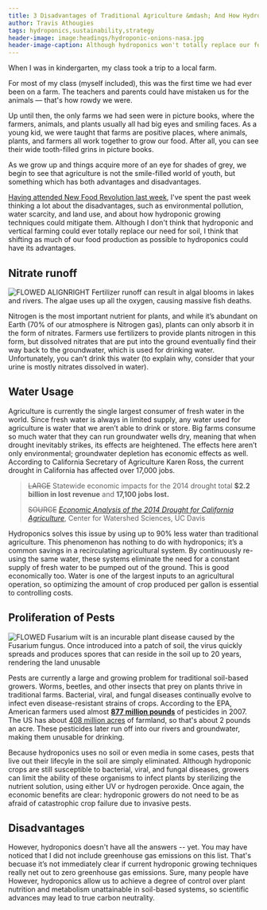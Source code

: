 ```yaml
---
title: 3 Disadvantages of Traditional Agriculture &mdash; And How Hydroponics Fixes Them
author: Travis Athougies
tags: hydroponics,sustainability,strategy
header-image: image:headings/hydroponic-onions-nasa.jpg
header-image-caption: Although hydroponics won't totally replace our food supply anytime soon, it holds many advantages &mdash; both economic and environmental &mdash; over traditional methods.
---
```


When I was in kindergarten, my class took a trip to a local farm.

For most of my class (myself included), this was the first time we had ever been on a farm. The
teachers and parents could have mistaken us for the animals &mdash; that's how rowdy we were.

Up until then, the only farms we had seen were in picture books, where the farmers, animals, and
plants usually all had big eyes and smiling faces. As a young kid, we were taught that farms are
positive places, where animals, plants, and farmers all work together to grow our food. After all,
you can see their wide tooth-filled grins in picture books.

As we grow up and things acquire more of an eye for shades of grey, we begin to see that agriculture
is not the smile-filled world of youth, but something which has both advantages and disadvantages.

[Having attended New Food Revolution last week](post:2014-11-05-the-future-of-food), I've spent the
past week thinking a lot about the disadvantages, such as environmental pollution, water scarcity,
and land use, and about how hydroponic growing techniques could mitigate them. Although I don't
think that hydroponic and vertical farming could ever totally replace our need for soil, I think
that shifting as much of our food production as possible to hydroponics could have its advantages.

Nitrate runoff
---------------

![~~FLOWED~~ ~~ALIGNRIGHT~~ Fertilizer runoff can result in algal blooms in lakes and rivers. The algae uses up all the oxygen, causing massive fish deaths.](image:disadvantages/potomac-green-water.jpg)

Nitrogen is the most important nutrient for plants, and while it’s abundant on Earth (70% of our
atmosphere is Nitrogen gas), plants can only absorb it in the form of nitrates. Farmers use
fertilizers to provide plants nitrogen in this form, but dissolved nitrates that are put into the
ground eventually find their way back to the groundwater, which is used for drinking
water. Unfortunately, you can’t drink this water (to explain why, consider that your urine is mostly
nitrates dissolved in water).


Water Usage
------------

Agriculture is currently the single largest consumer of fresh water in the world. Since fresh water
is always in limited supply, any water used for agriculture is water that we aren’t able to drink or
store. Big farms consume so much water that they can run groundwater wells dry, meaning that when
drought inevitably strikes, its effects are heightened. The effects here aren’t only environmental;
groundwater depletion has economic effects as well. According to California Secretary of Agriculture
Karen Ross, the current drought in California has affected over 17,000 jobs.

> ~~LARGE~~
> Statewide economic impacts for the 2014 drought total **$2.2 billion in lost revenue** and
> **17,100 jobs lost.**
>
> ~~SOURCE~~
> [*Economic Analysis of the 2014 Drought for California Agriculture*](https://watershed.ucdavis.edu/files/biblio/DroughtReport_23July2014_0.pdf),
> Center for Watershed Sciences, UC Davis

Hydroponics solves this issue by using up to 90% less water than traditional agriculture. This
phenomenon has nothing to do with hydroponics; it’s a common savings in a recirculating agricultural
system. By continuously re-using the same water, these systems eliminate the need for a constant
supply of fresh water to be pumped out of the ground. This is good economically too. Water is one of
the largest inputs to an agricultural operation, so optimizing the amount of crop produced per
gallon is essential to controlling costs.

Proliferation of Pests
-----------------------

![~~FLOWED~~ *Fusarium wilt* is an incurable plant disease caused by the *Fusarium* fungus. Once introduced into a patch of soil, the virus quickly spreads and produces spores that can reside in the soil up to 20 years, rendering the land unusable](image:disadvantages/fusarium-wilt.jpg)

Pests are currently a large and growing problem for traditional soil-based growers. Worms, beetles,
and other insects that prey on plants thrive in traditional farms. Bacterial, viral, and fungal
diseases continually evolve to infect even disease-resistant strains of crops. According to the EPA,
American farmers used almost [**877 million pounds**](http://www.ers.usda.gov/topics/farm-practices-management/chemical-inputs/pesticide-use-markets.aspx)
of pesticides in 2007. The US has about [408 million acres](http://www.epa.gov/oecaagct/ag101/landuse.html)
of farmland, so that's about 2 pounds an acre. These pesticides later run off into our rivers and
groundwater, making them unusable for drinking.

Because hydroponics uses no soil or even media in some cases, pests that live out their lifecyle in
the soil are simply eliminated. Although hydroponic crops are still susceptible to bacterial, viral,
and fungal diseases, growers can limit the ability of these organisms to infect plants by
sterilizing the nutrient solution, using either UV or hydrogen peroxide.  Once again, the economic
benefits are clear: hydroponic growers do not need to be as afraid of catastrophic crop failure due
to invasive pests.

Disadvantages
--------------

However, hydroponics doesn't have all the answers -- yet. You may have noticed that I did not
include greenhouse gas emissions on this list. That's becuase it’s not immediately clear if current
hydroponic growing techniques really net out to zero greenhouse gas emissions. Sure, many people
have However, hydroponics allow us to achieve a degree of control over plant nutrition and
metabolism unattainable in soil-based systems, so scientific advances may lead to true carbon
neutrality.
